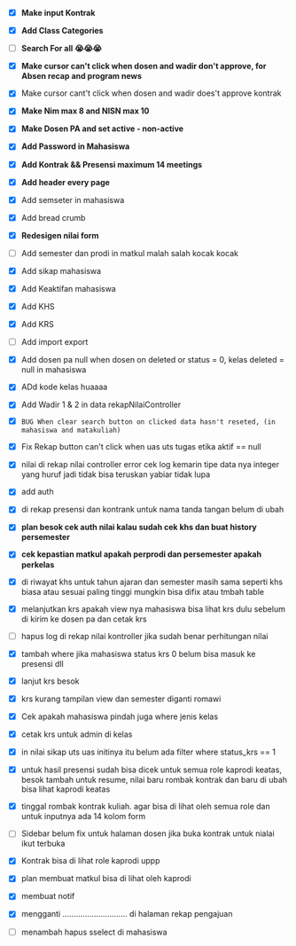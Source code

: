 - [x] **Make input Kontrak**
- [x] **Add Class Categories**
- [ ] **Search For all 😭😭😭**
- [x] **Make cursor can't click when dosen and wadir don't approve, for Absen recap and program news**
- [x] Make cursor cant't click when dosen and wadir does't approve kontrak
- [x] **Make Nim max 8 and NISN max 10**
- [x] **Make Dosen PA and set active - non-active**
- [x] **Add Password in Mahasiswa**
- [x] **Add Kontrak && Presensi maximum 14 meetings**
- [x] **Add header every page**
- [x] Add semseter in mahasiswa
- [x] Add bread crumb
- [x] **Redesigen nilai form** 
- [ ] Add semester dan prodi in matkul malah salah kocak kocak
- [x] Add sikap mahasiswa
- [x] Add Keaktifan mahasiswa
- [x] Add KHS
- [x] Add KRS
- [ ] Add import export 
- [x] Add dosen pa null when dosen on deleted or status = 0, kelas deleted = null in mahasiswa
- [x] ADd kode kelas huaaaa
- [x] Add Wadir 1 & 2 in data rekapNilaiController
- [x] `BUG When clear search button on clicked data hasn't reseted, (in mahasiswa and matakuliah) `

- [x] Fix Rekap button can't click when uas uts tugas etika aktif == null
- [x] nilai di rekap nilai controller error cek log kemarin tipe data nya integer yang huruf jadi tidak bisa teruskan yabiar tidak lupa
- [x] add auth

- [x] di rekap presensi  dan kontrank untuk nama tanda tangan belum di ubah
- [x] **plan besok cek auth nilai kalau sudah cek khs dan buat history persemester**
- [x]  **cek kepastian matkul apakah perprodi dan persemester apakah perkelas**
- [x] di riwayat khs untuk tahun ajaran dan semester masih sama seperti khs biasa atau sesuai paling tinggi mungkin bisa difix atau tmbah table
- [x] melanjutkan krs apakah view nya mahasiswa bisa lihat krs dulu sebelum di kirim ke dosen pa dan cetak krs
- [ ] hapus log di rekap nilai kontroller jika sudah benar perhitungan nilai
- [x] tambah where jika mahasiswa status krs 0 belum bisa masuk ke presensi dll
- [x] lanjut krs besok
- [x] krs kurang tampilan view dan semester diganti romawi
- [x] Cek apakah mahasiswa pindah juga where jenis kelas
- [x] cetak krs untuk admin di kelas 
- [x] in nilai sikap uts uas initinya itu belum ada filter where status_krs == 1
- [x] untuk hasil presensi sudah bisa dicek untuk semua role kaprodi keatas, besok tambah untuk resume, nilai baru rombak kontrak dan baru di ubah bisa lihat kaprodi keatas
- [x] tinggal rombak kontrak kuliah. agar bisa di lihat oleh semua role dan untuk inputnya ada 14 kolom form 
- [ ] Sidebar belum fix untuk halaman dosen jika buka kontrak untuk nialai ikut terbuka 
- [x] Kontrak bisa di lihat role kaprodi uppp
- [x] plan membuat matkul bisa di lihat oleh kaprodi
- [x] membuat notif 
- [x] mengganti ............................. di halaman rekap pengajuan
- [ ] menambah hapus sselect di mahasiswa
